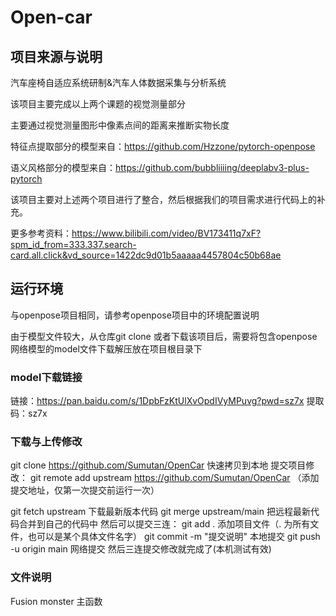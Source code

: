 # **Open-car**



## 项目来源与说明

汽车座椅自适应系统研制&汽车人体数据采集与分析系统

该项目主要完成以上两个课题的视觉测量部分

主要通过视觉测量图形中像素点间的距离来推断实物长度



特征点提取部分的模型来自：https://github.com/Hzzone/pytorch-openpose

语义风格部分的模型来自：https://github.com/bubbliiiing/deeplabv3-plus-pytorch

该项目主要对上述两个项目进行了整合，然后根据我们的项目需求进行代码上的补充。

更多参考资料：https://www.bilibili.com/video/BV173411q7xF?spm_id_from=333.337.search-card.all.click&vd_source=1422dc9d01b5aaaaa4457804c50b68ae



## 运行环境

与openpose项目相同，请参考openpose项目中的环境配置说明

由于模型文件较大，从仓库git clone 或者下载该项目后，需要将包含openpose网络模型的model文件下载解压放在项目根目录下

### model下载链接

链接：https://pan.baidu.com/s/1DpbFzKtUlXvOpdIVyMPuvg?pwd=sz7x 
提取码：sz7x

### 下载与上传修改
git clone https://github.com/Sumutan/OpenCar 快速拷贝到本地
提交项目修改：
git remote add upstream https://github.com/Sumutan/OpenCar   （添加提交地址，仅第一次提交前运行一次）

git fetch upstream 下载最新版本代码
git merge upstream/main 把远程最新代码合并到自己的代码中
然后可以提交三连：
git add .     添加项目文件（. 为所有文件，也可以是某个具体文件名字）
git commit -m "提交说明"    本地提交
git push -u origin main        网络提交
然后三连提交修改就完成了(本机测试有效)


### 文件说明
Fusion monster 主函数








